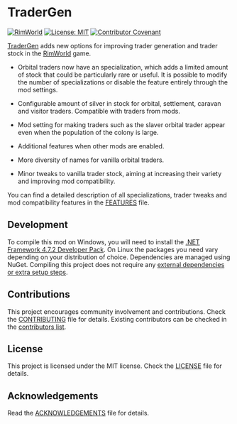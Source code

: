 TraderGen
===

[![RimWorld](https://img.shields.io/badge/RimWorld-1.3-informational)](https://rimworldgame.com/) [![License: MIT](https://img.shields.io/badge/License-MIT-yellow.svg)](https://opensource.org/licenses/MIT) [![Contributor Covenant](https://img.shields.io/badge/Contributor%20Covenant-2.1-4baaaa.svg)](CODE_OF_CONDUCT.md)

[TraderGen](https://steamcommunity.com/sharedfiles/filedetails/?id=2804121197) adds new options for improving trader generation and trader stock in the [RimWorld](https://rimworldgame.com/) game.


* Orbital traders now have an specialization, which adds a limited amount of stock that could be particularly rare or useful. It is possible to modify the number of specializations or disable the feature entirely through the mod settings.


* Configurable amount of silver in stock for orbital, settlement, caravan and visitor traders. Compatible with traders from mods.


* Mod setting for making traders such as the slaver orbital trader appear even when the population of the colony is large.


* Additional features when other mods are enabled.


* More diversity of names for vanilla orbital traders.


* Minor tweaks to vanilla trader stock, aiming at increasing their variety and improving mod compatibility.


You can find a detailed description of all specializations, trader tweaks and mod compatibility features in the [FEATURES](FEATURES.md) file.

Development
---

To compile this mod on Windows, you will need to install the [.NET Framework 4.7.2 Developer Pack](https://dotnet.microsoft.com/en-us/download/dotnet-framework/net472). On Linux the packages you need vary depending on your distribution of choice. Dependencies are managed using NuGet. Compiling this project does not require any [external dependencies or extra setup steps](https://ludeon.com/forums/index.php?topic=49914.0).

Contributions
---

This project encourages community involvement and contributions. Check the [CONTRIBUTING](CONTRIBUTING.md) file for details. Existing contributors can be checked in the [contributors list](https://gitlab.com/joseasoler/tradergen/-/graphs/main).

License
---

This project is licensed under the MIT license. Check the [LICENSE](LICENSE) file for details.

Acknowledgements
---

Read the [ACKNOWLEDGEMENTS](ACKNOWLEDGEMENTS.md) file for details.
